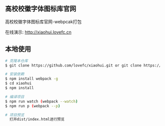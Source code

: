 ## 高校校徽字体图标库官网

高校校徽字体图标库官网-webpcak打包

在线演示: http://xiaohui.lovefc.cn

## 本地使用

```bash
# 克隆本仓库
$ git clone https://github.com/lovefc/xiaohui.git or git clone https://gitee.com/lovefc/xiaohui.git

# 安装依赖
$ npm install webpack -g
$ cd xiaohui
$ npm install 

# 编译项目
$ npm run watch (webpack --watch)
$ npm run p (webpack --p)

# 项目预览
  打开dist/index.html进行预览

```
